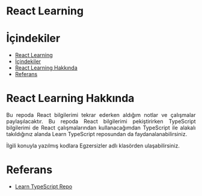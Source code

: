 # React Learning 

# İçindekiler
- [React Learning](#react-learning)
- [İçindekiler](#içindekiler)
- [React Learning Hakkında](#react-learning-hakkında)
- [Referans](#referans)

# React Learning Hakkında
<p style="text-align: justify">Bu repoda React bilgilerimi tekrar ederken  aldığım notlar ve çalışmalar paylaşılacaktır. Bu repoda React bilgilerimi pekiştirirken TypeScript bilgilerimi de React çalışmalarından kullanacağımdan TypeScript ile alakalı takıldığınız alanda Learn TypeScript  reposundan da faydanalanabilirsiniz.</p>

<p style="text-align: justify">İlgili konuyla yazılmış kodlara Egzersizler adlı klasörden ulaşabilirsiniz.</p>

# Referans
- [Learn TypeScript Repo](https://github.com/MelihKrts/Learn-TypeScript)